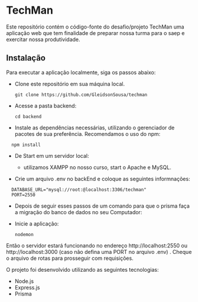 # TechMan
Este repositório contém o código-fonte do desafio/projeto TechMan uma aplicação web que tem finalidade de preparar nossa turma para o saep
e exercitar nossa produtividade.

## Instalação
Para executar a aplicação localmente, siga os passos abaixo:

- Clone este repositório em sua máquina local.
  ```
  git clone https://github.com/GleidsonSousa/techman
  ```

- Acesse a pasta backend:
  ```
  cd backend
  ```

- Instale as dependências necessárias, utilizando o gerenciador de pacotes de sua preferência. Recomendamos o uso do npm:
```
  npm install
```
 
- De Start em um servidor local:
  - utilizamos XAMPP no nosso curso, start o Apache e MySQL.

- Crie um arquivo .env no  backEnd e coloque  as seguintes informnações:
```
  DATABASE_URL="mysql://root:@localhost:3306/techman"
  PORT=2550
```

- Depois de seguir esses passos de um comando para que o prisma faça a migração do banco de dados no seu Computador:

- Inicie a aplicação:
  ```
  nodemon
  ```

Então o servidor estará funcionando no endereço http://localhost:2550 ou http://localhost:3000 (caso não defina uma PORT no arquivo .env) . Cheque o arquivo de rotas para prosseguir com requisições.


O projeto foi desenvolvido utilizando as seguintes tecnologias:

- Node.js
- Express.js
- Prisma
